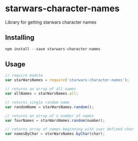 # starwars-character-names

Library for getting starwars character names

## Installing
```javascript
npm install --save starwars-character-names
```

## Usage
```javascript
// require module
var starWarsNames = require('starwars-character-names');

// returns an array of all names
var allNames = starWarsNames.all;

// returns single random name
var randomName = starWarsNames.random();

// returns an array of n number of names
var fourNames = starWarsNames.random(number);

// returns array of names beginning with user defined char
var namesByChar = starWarsNames.byChar(char);
```